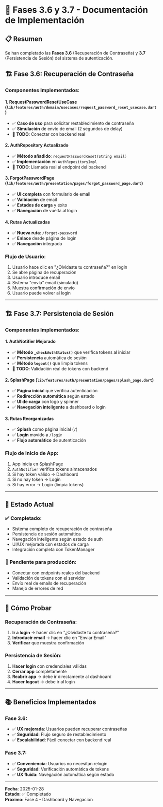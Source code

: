 # 🔐 Fases 3.6 y 3.7 - Documentación de Implementación

## 📋 Resumen

Se han completado las **Fases 3.6** (Recuperación de Contraseña) y **3.7** (Persistencia de Sesión) del sistema de autenticación.

## 🏗️ Fase 3.6: Recuperación de Contraseña

### Componentes Implementados:

#### 1. **RequestPasswordResetUseCase** (`lib/features/auth/domain/usecases/request_password_reset_usecase.dart`)
- ✅ **Caso de uso** para solicitar restablecimiento de contraseña
- ✅ **Simulación** de envío de email (2 segundos de delay)
- 🔄 **TODO**: Conectar con backend real

#### 2. **AuthRepository** Actualizado
- ✅ **Método añadido**: `requestPasswordReset(String email)`
- ✅ **Implementación** en `AuthRepositoryImpl`
- 🔄 **TODO**: Llamada real al endpoint del backend

#### 3. **ForgotPasswordPage** (`lib/features/auth/presentation/pages/forgot_password_page.dart`)
- ✅ **UI completa** con formulario de email
- ✅ **Validación** de email
- ✅ **Estados de carga** y éxito
- ✅ **Navegación** de vuelta al login

#### 4. **Rutas Actualizadas**
- ✅ **Nueva ruta**: `/forgot-password`
- ✅ **Enlace** desde página de login
- ✅ **Navegación** integrada

### Flujo de Usuario:
1. Usuario hace clic en "¿Olvidaste tu contraseña?" en login
2. Se abre página de recuperación
3. Usuario introduce email
4. Sistema "envía" email (simulado)
5. Muestra confirmación de envío
6. Usuario puede volver al login

---

## 🏗️ Fase 3.7: Persistencia de Sesión

### Componentes Implementados:

#### 1. **AuthNotifier** Mejorado
- ✅ **Método `_checkAuthStatus()`** que verifica tokens al iniciar
- ✅ **Persistencia** automática de sesión
- ✅ **Método `logout()`** que limpia tokens
- 🔄 **TODO**: Validación real de tokens con backend

#### 2. **SplashPage** (`lib/features/auth/presentation/pages/splash_page.dart`)
- ✅ **Página inicial** que verifica autenticación
- ✅ **Redirección automática** según estado
- ✅ **UI de carga** con logo y spinner
- ✅ **Navegación inteligente** a dashboard o login

#### 3. **Rutas Reorganizadas**
- ✅ **Splash** como página inicial (`/`)
- ✅ **Login** movido a `/login`
- ✅ **Flujo automático** de autenticación

### Flujo de Inicio de App:
1. App inicia en SplashPage
2. `AuthNotifier` verifica tokens almacenados
3. Si hay token válido → Dashboard
4. Si no hay token → Login
5. Si hay error → Login (limpia tokens)

---

## 🔄 Estado Actual

### ✅ **Completado:**
- Sistema completo de recuperación de contraseña
- Persistencia de sesión automática
- Navegación inteligente según estado de auth
- UI/UX mejorada con estados de carga
- Integración completa con TokenManager

### 🔄 **Pendiente para producción:**
- Conectar con endpoints reales del backend
- Validación de tokens con el servidor
- Envío real de emails de recuperación
- Manejo de errores de red

---

## 🧪 Cómo Probar

### Recuperación de Contraseña:
1. **Ir a login** → hacer clic en "¿Olvidaste tu contraseña?"
2. **Introducir email** → hacer clic en "Enviar Email"
3. **Verificar** que muestra confirmación

### Persistencia de Sesión:
1. **Hacer login** con credenciales válidas
2. **Cerrar app** completamente
3. **Reabrir app** → debe ir directamente al dashboard
4. **Hacer logout** → debe ir al login

---

## 📚 Beneficios Implementados

### Fase 3.6:
- ✅ **UX mejorada**: Usuarios pueden recuperar contraseñas
- ✅ **Seguridad**: Flujo seguro de restablecimiento
- ✅ **Escalabilidad**: Fácil conectar con backend real

### Fase 3.7:
- ✅ **Conveniencia**: Usuarios no necesitan relogin
- ✅ **Seguridad**: Verificación automática de tokens
- ✅ **UX fluida**: Navegación automática según estado

---

**Fecha**: 2025-01-28  
**Estado**: ✅ Completado  
**Próximo**: Fase 4 - Dashboard y Navegación 
